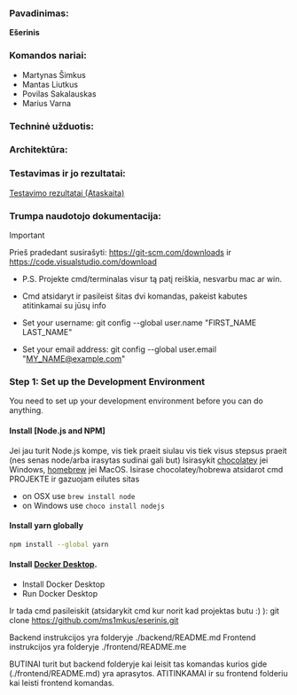 ### Pavadinimas:
  **Ešerinis**

### Komandos nariai:
  - Martynas Šimkus
  - Mantas Liutkus
  - Povilas Sakalauskas
  - Marius Varna

### Techninė užduotis:

### Architektūra:

### Testavimas ir jo rezultatai:

[Testavimo rezultatai (Ataskaita)](./Unit_Tests.pdf)

### Trumpa naudotojo dokumentacija:

> [!IMPORTANT]
> Prieš pradedant susirašyti: https://git-scm.com/downloads ir https://code.visualstudio.com/download 
  
  * P.S. Projekte cmd/terminalas visur tą patį reiškia, nesvarbu mac ar win.
  
  * Cmd atsidaryt ir pasileist šitas dvi komandas, pakeist kabutes atitinkamai su jūsų info
  
  * Set your username: git config --global user.name "FIRST_NAME LAST_NAME"
  * Set your email address: git config --global user.email "MY_NAME@example.com"
  
  ### Step 1: Set up the Development Environment
  
  You need to set up your development environment before you can do anything.
  
  #### Install [Node.js and NPM]
  Jei jau turit Node.js kompe, vis tiek praeit siulau vis tiek visus stepsus praeit (nes senas node/arba irasytas sudinai gali but)
  Isirasykit [chocolatey](https://chocolatey.org/install) jei Windows, [homebrew](http://brew.sh) jei MacOS.
  Isirase chocolatey/hobrewa atsidarot cmd PROJEKTE ir gazuojam eilutes sitas
  
  - on OSX use `brew install node`
  - on Windows use `choco install nodejs`
  
  #### Install yarn globally
  
  ```bash
  npm install --global yarn
  ```
  
  #### Install [Docker Desktop](https://www.docker.com/products/docker-desktop/).
  
  - Install Docker Desktop
  - Run Docker Desktop
  
  Ir tada cmd pasileiskit (atsidarykit cmd kur norit kad projektas butu :) ): git clone https://github.com/ms1mkus/eserinis.git
  
  Backend instrukcijos yra folderyje ./backend/README.md
  Frontend instrukcijos yra folderyje ./frontend/README.me
  
  BUTINAI turit but backend folderyje kai leisit tas komandas kurios gide  (./frontend/README.md) yra aprasytos.
  ATITINKAMAI ir su frontend folderiu kai leisti frontend komandas.

